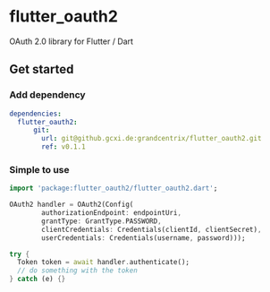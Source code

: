 # flutter_oauth2
OAuth 2.0 library for Flutter / Dart

## Get started

### Add dependency

```yaml
dependencies:
  flutter_oauth2:
      git:
        url: git@github.gcxi.de:grandcentrix/flutter_oauth2.git
        ref: v0.1.1
```

### Simple to use

```dart
import 'package:flutter_oauth2/flutter_oauth2.dart';

OAuth2 handler = OAuth2(Config(
        authorizationEndpoint: endpointUri,
        grantType: GrantType.PASSWORD,
        clientCredentials: Credentials(clientId, clientSecret),
        userCredentials: Credentials(username, password)));

try {
  Token token = await handler.authenticate();
  // do something with the token
} catch (e) {}
```
